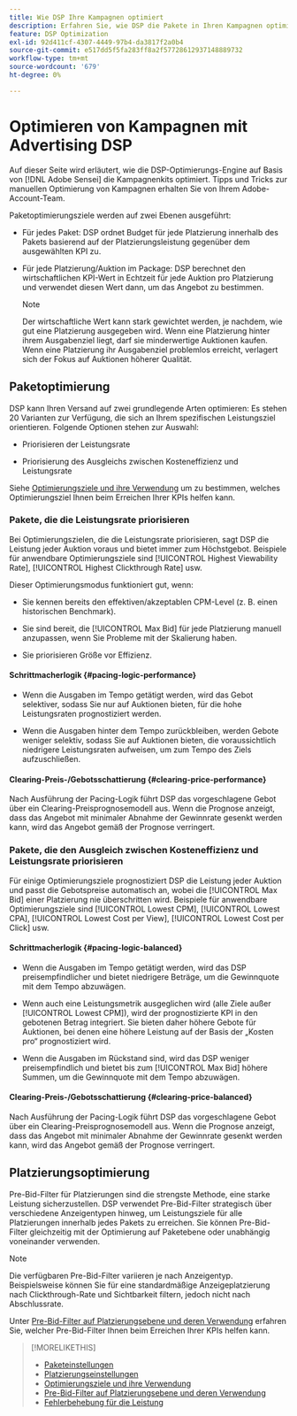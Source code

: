 ```yaml
---
title: Wie DSP Ihre Kampagnen optimiert
description: Erfahren Sie, wie DSP die Pakete in Ihren Kampagnen optimiert.
feature: DSP Optimization
exl-id: 92d411cf-4307-4449-97b4-da3817f2a0b4
source-git-commit: e517dd5f5fa283ff8a2f57728612937148889732
workflow-type: tm+mt
source-wordcount: '679'
ht-degree: 0%

---
```


# Optimieren von Kampagnen mit Advertising DSP

Auf dieser Seite wird erläutert, wie die DSP-Optimierungs-Engine auf Basis von [!DNL Adobe Sensei] die Kampagnenkits optimiert. Tipps und Tricks zur manuellen Optimierung von Kampagnen erhalten Sie von Ihrem Adobe-Account-Team. <!-- add link to trading playbook if we add it to help -->

Paketoptimierungsziele werden auf zwei Ebenen ausgeführt:

* Für jedes Paket: DSP ordnet Budget für jede Platzierung innerhalb des Pakets basierend auf der Platzierungsleistung gegenüber dem ausgewählten KPI zu.

* Für jede Platzierung/Auktion im Package: DSP berechnet den wirtschaftlichen KPI-Wert in Echtzeit für jede Auktion pro Platzierung und verwendet diesen Wert dann, um das Angebot zu bestimmen.

  >[!NOTE]
  >
  >Der wirtschaftliche Wert kann stark gewichtet werden, je nachdem, wie gut eine Platzierung ausgegeben wird. Wenn eine Platzierung hinter ihrem Ausgabenziel liegt, darf sie minderwertige Auktionen kaufen. Wenn eine Platzierung ihr Ausgabenziel problemlos erreicht, verlagert sich der Fokus auf Auktionen höherer Qualität.

## Paketoptimierung

DSP kann Ihren Versand auf zwei grundlegende Arten optimieren: Es stehen 20 Varianten zur Verfügung, die sich an Ihrem spezifischen Leistungsziel orientieren. Folgende Optionen stehen zur Auswahl:

* Priorisieren der Leistungsrate

* Priorisierung des Ausgleichs zwischen Kosteneffizienz und Leistungsrate

Siehe [Optimierungsziele und ihre Verwendung](optimization-goals.md) um zu bestimmen, welches Optimierungsziel Ihnen beim Erreichen Ihrer KPIs helfen kann.

### Pakete, die die Leistungsrate priorisieren

Bei Optimierungszielen, die die Leistungsrate priorisieren, sagt DSP die Leistung jeder Auktion voraus und bietet immer zum Höchstgebot. Beispiele für anwendbare Optimierungsziele sind [!UICONTROL Highest Viewability Rate], [!UICONTROL Highest Clickthrough Rate] usw.

Dieser Optimierungsmodus funktioniert gut, wenn:

* Sie kennen bereits den effektiven/akzeptablen CPM-Level (z. B. einen historischen Benchmark).

* Sie sind bereit, die [!UICONTROL Max Bid] für jede Platzierung manuell anzupassen, wenn Sie Probleme mit der Skalierung haben.

* Sie priorisieren Größe vor Effizienz.

#### Schrittmacherlogik {#pacing-logic-performance}

* Wenn die Ausgaben im Tempo getätigt werden, wird das Gebot selektiver, sodass Sie nur auf Auktionen bieten, für die hohe Leistungsraten prognostiziert werden.

* Wenn die Ausgaben hinter dem Tempo zurückbleiben, werden Gebote weniger selektiv, sodass Sie auf Auktionen bieten, die voraussichtlich niedrigere Leistungsraten aufweisen, um zum Tempo des Ziels aufzuschließen.

#### Clearing-Preis-/Gebotsschattierung {#clearing-price-performance}

Nach Ausführung der Pacing-Logik führt DSP das vorgeschlagene Gebot über ein Clearing-Preisprognosemodell aus. Wenn die Prognose anzeigt, dass das Angebot mit minimaler Abnahme der Gewinnrate gesenkt werden kann, wird das Angebot gemäß der Prognose verringert.

### Pakete, die den Ausgleich zwischen Kosteneffizienz und Leistungsrate priorisieren

Für einige Optimierungsziele prognostiziert DSP die Leistung jeder Auktion und passt die Gebotspreise automatisch an, wobei die [!UICONTROL Max Bid] einer Platzierung nie überschritten wird. Beispiele für anwendbare Optimierungsziele sind [!UICONTROL Lowest CPM], [!UICONTROL Lowest CPA], [!UICONTROL Lowest Cost per View], [!UICONTROL Lowest Cost per Click] usw.

#### Schrittmacherlogik {#pacing-logic-balanced}

* Wenn die Ausgaben im Tempo getätigt werden, wird das DSP preisempfindlicher und bietet niedrigere Beträge, um die Gewinnquote mit dem Tempo abzuwägen.

* Wenn auch eine Leistungsmetrik ausgeglichen wird (alle Ziele außer [!UICONTROL Lowest CPM]), wird der prognostizierte KPI in den gebotenen Betrag integriert. Sie bieten daher höhere Gebote für Auktionen, bei denen eine höhere Leistung auf der Basis der „Kosten pro“ prognostiziert wird.

* Wenn die Ausgaben im Rückstand sind, wird das DSP weniger preisempfindlich und bietet bis zum [!UICONTROL Max Bid] höhere Summen, um die Gewinnquote mit dem Tempo abzuwägen.

#### Clearing-Preis-/Gebotsschattierung {#clearing-price-balanced}

Nach Ausführung der Pacing-Logik führt DSP das vorgeschlagene Gebot über ein Clearing-Preisprognosemodell aus. Wenn die Prognose anzeigt, dass das Angebot mit minimaler Abnahme der Gewinnrate gesenkt werden kann, wird das Angebot gemäß der Prognose verringert.

## Platzierungsoptimierung

Pre-Bid-Filter für Platzierungen sind die strengste Methode, eine starke Leistung sicherzustellen. DSP verwendet Pre-Bid-Filter strategisch über verschiedene Anzeigentypen hinweg, um Leistungsziele für alle Platzierungen innerhalb jedes Pakets zu erreichen. Sie können Pre-Bid-Filter gleichzeitig mit der Optimierung auf Paketebene oder unabhängig voneinander verwenden.

>[!NOTE]
>
>Die verfügbaren Pre-Bid-Filter variieren je nach Anzeigentyp. Beispielsweise können Sie für eine standardmäßige Anzeigeplatzierung nach Clickthrough-Rate und Sichtbarkeit filtern, jedoch nicht nach Abschlussrate.

Unter [Pre-Bid-Filter auf Platzierungsebene und deren Verwendung](optimization-pre-bid-filters.md) erfahren Sie, welcher Pre-Bid-Filter Ihnen beim Erreichen Ihrer KPIs helfen kann.

>[!MORELIKETHIS]
>
>* [Paketeinstellungen](/help/dsp/campaign-management/packages/package-settings.md)
>* [Platzierungseinstellungen](/help/dsp/campaign-management/placements/placement-settings.md)
>* [Optimierungsziele und ihre Verwendung](optimization-goals.md)
>* [Pre-Bid-Filter auf Platzierungsebene und deren Verwendung](optimization-pre-bid-filters.md)
>* [Fehlerbehebung für die Leistung](/help/dsp/optimization/troubleshooting-performance.md)
